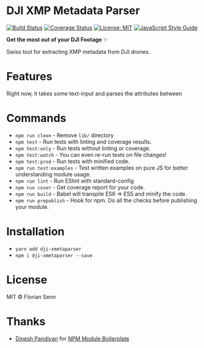 # DJI XMP Metadata Parser

[![Build Status](https://travis-ci.com/florian-senn/dji-XMetaParser.svg?branch=master)](https://travis-ci.com/florian-senn/dji-XMetaParser.svg?branch=master) [![Coverage Status](https://coveralls.io/repos/github/florian-senn/dji-XMetaParser/badge.svg?branch=master)](https://coveralls.io/github/florian-senn/dji-XMetaParser?branch=master) [![License: MIT](https://img.shields.io/badge/License-MIT-blue.svg)](https://opensource.org/licenses/MIT) [![JavaScript Style Guide](https://img.shields.io/badge/code_style-standard-brightgreen.svg)](https://standardjs.com)

**Get the most out of your DJI Footage** ✨

Swiss tool for extracting XMP metadata from DJI drones.

# Features

Right now, it takes some text-input and parses the attributes between 

# Commands
- `npm run clean` - Remove `lib/` directory
- `npm test` - Run tests with linting and coverage results.
- `npm test:only` - Run tests without linting or coverage.
- `npm test:watch` - You can even re-run tests on file changes!
- `npm test:prod` - Run tests with minified code.
- `npm run test:examples` - Test written examples on pure JS for better understanding module usage.
- `npm run lint` - Run ESlint with standard-config
- `npm run cover` - Get coverage report for your code.
- `npm run build` - Babel will transpile ES6 => ES5 and minify the code.
- `npm run prepublish` - Hook for npm. Do all the checks before publishing your module.

# Installation

- `yarn add dji-xmetaparser`
- `npm i dji-xmetaparser --save`


# License

MIT © Florian Senn

# Thanks

- [Dinesh Pandiyan](https://github.com/flexdinesh) for [NPM Module Boilerplate](https://github.com/flexdinesh/npm-module-boilerplate)
